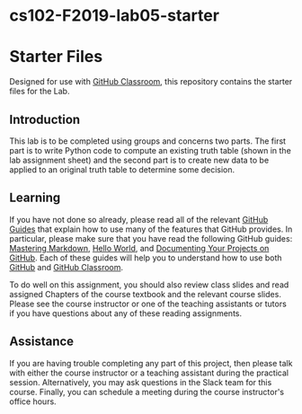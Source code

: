 
# cs102-F2019-lab05-starter
# Starter Files

Designed for use with [GitHub Classroom](https://classroom.github.com/), this repository contains the starter files for the Lab.

## Introduction

This lab is to be completed using groups and concerns two parts. The first part is to write Python code to compute an existing truth table (shown in the lab assignment sheet) and the second part is to create new data to be applied to an original truth table to determine some decision.


## Learning

If you have not done so already, please read all of the relevant [GitHub Guides](https://guides.github.com/) that explain how to use many of the features that GitHub provides. In particular, please make sure that you have read the following GitHub guides: [Mastering Markdown](https://guides.github.com/features/mastering-markdown/), [Hello World](https://guides.github.com/activities/hello-world/), and [Documenting Your Projects on GitHub](https://guides.github.com/features/wikis/). Each of these guides will help you to understand how to use both [GitHub](http://github.com) and [GitHub Classroom](https://classroom.github.com/).

To do well on this assignment, you should also review class slides and read assigned Chapters of the course textbook and the relevant course slides. Please see the course instructor or one of the teaching assistants or tutors if you have questions about any of these reading assignments.


## Assistance

If you are having trouble completing any part of this project, then please talk with either the course instructor or a teaching assistant during the practical session. Alternatively, you may ask questions in the Slack team for this
course. Finally, you can schedule a meeting during the course instructor's office hours.
